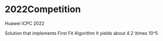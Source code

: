 # 2022Competition

Huawei ICPC 2022 

Solution that implements First Fit Algorithm
It yields about 4.2 \times 10^5
